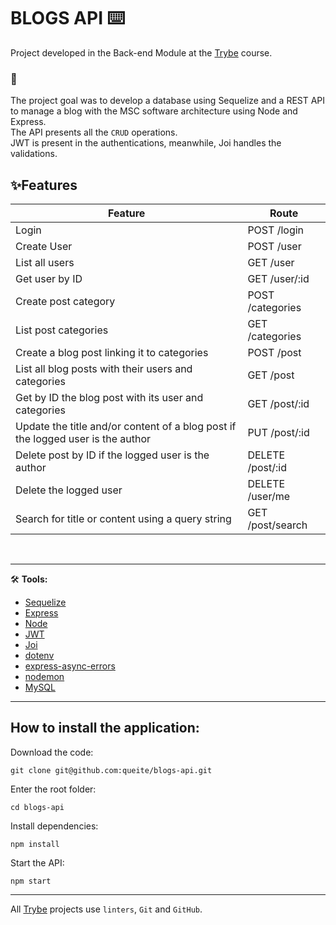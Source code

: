 # BLOGS API ⌨️

Project developed in the Back-end Module at the [Trybe](https://www.betrybe.com/) course.

### 🎯
The project goal was to develop a database using Sequelize and a REST API to manage a blog with the MSC software architecture using Node and Express. <br>
The API presents all the `CRUD` operations. <br>
JWT is present in the authentications, meanwhile, Joi handles the validations.

## ✨**Features**

Feature | Route
------- | ------
Login | POST /login
Create User | POST /user
List all users | GET /user
Get user by ID | GET /user/:id
Create post category | POST /categories
List post categories | GET /categories
Create a blog post linking it to categories | POST /post
List all blog posts with their users and categories | GET /post
Get by ID the blog post with its user and categories| GET /post/:id
Update the title and/or content of a blog post if the logged user is the author| PUT /post/:id
Delete post by ID if the logged user is the author | DELETE /post/:id
Delete the logged user | DELETE /user/me
Search for title or content using a query string | GET /post/search
<br/>

---

🛠️ **Tools:**
* [Sequelize](https://sequelize.org/)
* [Express](https://expressjs.com/)
* [Node](https://nodejs.org/en/)
* [JWT](https://jwt.io/)
* [Joi](https://joi.dev/api/?v=17.6.0)
* [dotenv](https://www.npmjs.com/package/dotenv)
* [express-async-errors](https://www.npmjs.com/package/express-async-errors)
* [nodemon](https://www.npmjs.com/package/nodemon)
* [MySQL](https://www.mysql.com/)

---

## How to install the application:
Download the code:
```
git clone git@github.com:queite/blogs-api.git
```
Enter the root folder:
```
cd blogs-api
```
Install dependencies:
```
npm install
```
Start the API:
```
npm start
```
---

All [Trybe](https://www.betrybe.com/) projects use `linters`, `Git` and `GitHub`.<br/>
